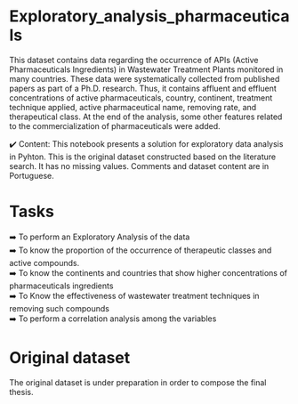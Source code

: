# Exploratory_analysis_pharmaceuticals
This dataset contains data regarding the occurrence of APIs (Active Pharmaceuticals Ingredients) in Wastewater Treatment Plants monitored in many countries. These data were systematically collected from published papers as part of a Ph.D. research. Thus, it contains affluent and effluent concentrations of active pharmaceuticals, country, continent, treatment technique applied, active pharmaceutical name, removing rate, and therapeutical class. At the end of the analysis, some other features related to the commercialization of pharmaceuticals were added.

:heavy_check_mark: Content: This notebook presents a solution for exploratory data analysis in Pyhton. This is the original dataset constructed based on the literature search. It has no missing values. Comments and dataset content are in Portuguese.

# Tasks
:arrow_right: To perform an Exploratory Analysis of the data  
:arrow_right: To know the proportion of the occurrence of therapeutic classes and active compounds.  
:arrow_right: To know the continents and countries that show higher concentrations of pharmaceuticals ingredients  
:arrow_right: To Know the effectiveness of wastewater treatment techniques in removing such compounds  
:arrow_right: To perform a correlation analysis among the variables 

# Original dataset
The original dataset is under preparation in order to compose the final thesis.
